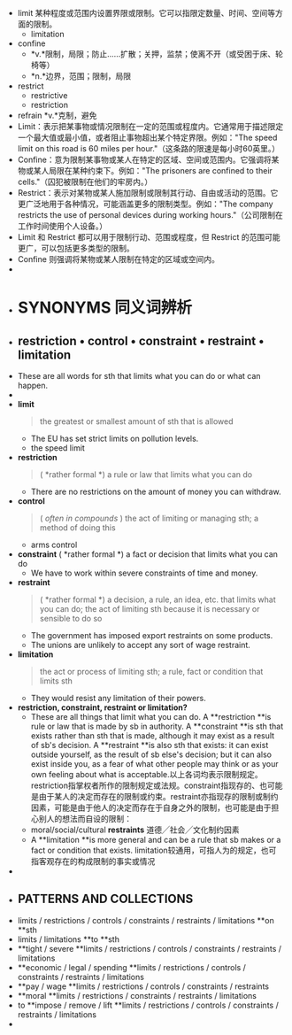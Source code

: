 - limit 某种程度或范围内设置界限或限制。它可以指限定数量、时间、空间等方面的限制。
	- limitation
- confine
	- *v.*限制，局限；防止……扩散；关押，监禁；使离不开（或受困于床、轮椅等）
	- *n.*边界，范围；限制，局限
- restrict
	- restrictive
	- restriction
- refrain *v.*克制，避免
- Limit：表示把某事物或情况限制在一定的范围或程度内。它通常用于描述限定一个最大值或最小值，或者阻止事物超出某个特定界限。例如："The speed limit on this road is 60 miles per hour."（这条路的限速是每小时60英里。）
- Confine：意为限制某事物或某人在特定的区域、空间或范围内。它强调将某物或某人局限在某种约束下。例如："The prisoners are confined to their cells."（囚犯被限制在他们的牢房内。）
- Restrict：表示对某物或某人施加限制或限制其行动、自由或活动的范围。它更广泛地用于各种情况，可能涵盖更多的限制类型。例如："The company restricts the use of personal devices during working hours."（公司限制在工作时间使用个人设备。）
- Limit 和 Restrict 都可以用于限制行动、范围或程度，但 Restrict 的范围可能更广，可以包括更多类型的限制。
- Confine 则强调将某物或某人限制在特定的区域或空间内。
-
- # SYNONYMS 同义词辨析
- ## restriction • control • constraint • restraint • limitation
- These are all words for sth that limits what you can do or what can happen.
-
- **limit**
  >the greatest or smallest amount of sth that is allowed
	- The EU has set strict limits on pollution levels.
	- the speed limit
- **restriction**
  >( *rather formal *) a rule or law that limits what you can do
	- There are no restrictions on the amount of money you can withdraw.
- **control**
  >( *often in compounds* ) the act of limiting or managing sth; a method of doing this
	- arms control
- **constraint**
  ( *rather formal *) a fact or decision that limits what you can do
	- We have to work within severe constraints of time and money.
- **restraint**
  >( *rather formal *) a decision, a rule, an idea, etc. that limits what you can do; the act of limiting sth because it is necessary or sensible to do so
	- The government has imposed export restraints on some products.
	- The unions are unlikely to accept any sort of wage restraint.
- **limitation**
  >the act or process of limiting sth; a rule, fact or condition that limits sth
	- They would resist any limitation of their powers.
- **restriction, constraint, restraint or limitation?**
	- These are all things that limit what you can do. A **restriction **is rule or law that is made by sb in authority. A **constraint **is sth that exists rather than sth that is made, although it may exist as a result of sb's decision. A **restraint **is also sth that exists: it can exist outside yourself, as the result of sb else's decision; but it can also exist inside you, as a fear of what other people may think or as your own feeling about what is acceptable.以上各词均表示限制规定。restriction指掌权者所作的限制规定或法规。constraint指现存的、也可能是由于某人的决定而存在的限制或约束。restraint亦指现存的限制或制约因素，可能是由于他人的决定而存在于自身之外的限制，也可能是由于担心别人的想法而自设的限制：
	- moral/social/cultural **restraints** 道德╱社会╱文化制约因素
	- A **limitation **is more general and can be a rule that sb makes or a fact or condition that exists. limitation较通用，可指人为的规定，也可指客观存在的构成限制的事实或情况
-
- ## PATTERNS AND COLLECTIONS
- limits / restrictions / controls / constraints / restraints / limitations **on **sth
- limits / limitations **to **sth
- **tight / severe **limits / restrictions / controls / constraints / restraints / limitations
- **economic / legal / spending **limits / restrictions / controls / constraints / restraints / limitations
- **pay / wage **limits / restrictions / controls / constraints / restraints
- **moral **limits / restrictions / constraints / restraints / limitations
- to **impose / remove / lift **limits / restrictions / controls / constraints / restraints / limitations
-